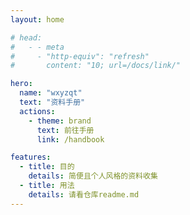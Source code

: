 ```yaml
---
layout: home

# head:
#   - - meta
#     - "http-equiv": "refresh"
#       content: "10; url=/docs/link/"

hero:
  name: "wxyzqt"
  text: "资料手册"
  actions:
    - theme: brand
      text: 前往手册
      link: /handbook

features:
  - title: 目的
    details: 简便且个人风格的资料收集
  - title: 用法
    details: 请看仓库readme.md
---
```

